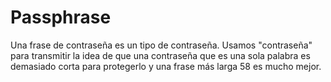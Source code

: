 [Title]: # (Frase de contraseña -Passphrase-)
[Order]: # (87)

# Passphrase 

Una frase de contraseña es un tipo de contraseña. Usamos "contraseña" para transmitir la idea de que una contraseña que es una sola palabra es demasiado corta para protegerlo y una frase más larga 58 es mucho mejor.